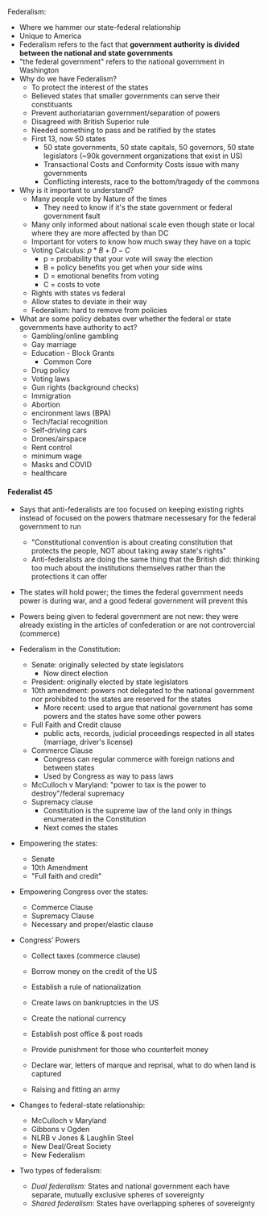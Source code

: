 Federalism:

- Where we hammer our state-federal relationship
- Unique to America
- Federalism refers to the fact that **government authority is divided between the national and state governments**
- "the federal government" refers to the national government in Washington
- Why do we have Federalism?
    - To protect the interest of the states
    - Believed states that smaller governments can serve their constituants
    - Prevent authoriatarian government/separation of powers
    - Disagreed with British Superior rule
    - Needed something to pass and be ratified by the states
    - First 13, now 50 states
        - 50 state governments, 50 state capitals, 50 governors, 50 state legislators (~90k government organizations that exist in US)
        - Transactional Costs and Conformity Costs issue with many governments
        - Conflicting interests, race to the bottom/tragedy of the commons
- Why is it important to understand?
    - Many people vote by Nature of the times
        - They need to know if it's the state government or federal government fault
    - Many only informed about national scale even though state or local where they are more affected by than DC
    - Important for voters to know how much sway they have on a topic
    - Voting Calculus: $p*B + D - C$
        - p = probability that your vote will sway the election
        - B = policy benefits you get when your side wins
        - D = emotional benefits from voting
        - C = costs to vote
    - Rights with states vs federal
    - Allow states to deviate in their way
    - Federalism: hard to remove from policies
- What are some policy debates over whether the federal or state governments have authority to act?
    - Gambling/online gambling
    - Gay marriage
    - Education - Block Grants
        - Common Core
    - Drug policy
    - Voting laws
    - Gun rights (background checks)
    - Immigration
    - Abortion
    - encironment laws (BPA)
    - Tech/facial recognition
    - Self-driving cars
    - Drones/airspace
    - Rent control
    - minimum wage
    - Masks and COVID
    - healthcare

#### Federalist 45

- Says that anti-federalists are too focused on keeping existing rights instead of focused on the powers thatmare necessesary for the federal government to run
    - "Constitutional convention is about creating constitution that protects the people, NOT about taking away state's rights"
    - Anti-federalists are doing the same thing that the British did: thinking too much about the institutions themselves rather than the protections it can offer
- The states will hold power; the times the federal government needs power is during war, and a good federal government will prevent this
- Powers being given to federal government are not new: they were already existing in the articles of confederation or are not controvercial (commerce)
- Federalism in the Constitution:
    - Senate: originally selected by state legislators
        - Now direct election
    - President: originally elected by state legislators
    - 10th amendment: powers not delegated to the national government nor prohibited to the states are reserved for the states
        - More recent: used to argue that national government has some powers and the states have some other powers
    - Full Faith and Credit clause
        - public acts, records, judicial proceedings respected in all states (marriage, driver's license)
    - Commerce Clause
        - Congress can regular commerce with foreign nations and between states
        - Used by Congress as way to pass laws
    - McCulloch v Maryland: "power to tax is the power to destroy"/federal supremacy
    - Supremacy clause
        - Constitution is the supreme law of the land only in things enumerated in the Constitution
        - Next comes the states
- Empowering the states:
    - Senate
    - 10th Amendment
    - "Full faith and credit"
- Empowering Congress over the states:
    - Commerce Clause
    - Supremacy Clause
    - Necessary and proper/elastic clause
- Congress’ Powers
    
    - Collect taxes (commerce clause)
        
    - Borrow money on the credit of the US
        
    - Establish a rule of nationalization
        
    - Create laws on bankruptcies in the US
        
    - Create the national currency
        
    - Establish post office & post roads
        
    - Provide punishment for those who counterfeit money
        
    - Declare war, letters of marque and reprisal, what to do when land is captured
        
    - Raising and fitting an army
        
- Changes to federal-state relationship:
    - McCulloch v Maryland
    - Gibbons v Ogden
    - NLRB v Jones & Laughlin Steel
    - New Deal/Great Society
    - New Federalism
- Two types of federalism:
    - *Dual federalism:* States and national government each have separate, mutually exclusive spheres of sovereignty
    - *Shared federalism*: States have overlapping spheres of sovereignty